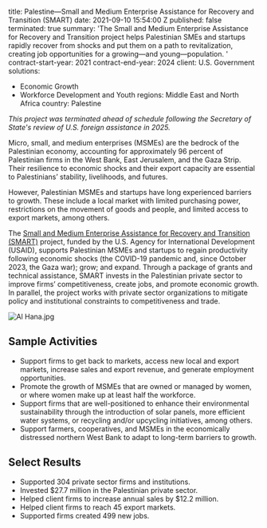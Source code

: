 
title: Palestine—Small and Medium Enterprise Assistance for Recovery and Transition
  (SMART)
date: 2021-09-10 15:54:00 Z
published: false
terminated: true
summary: 'The Small and Medium Enterprise Assistance for Recovery and Transition project
  helps Palestinian SMEs and startups rapidly recover from shocks and put them on
  a path to revitalization, creating job opportunities for a growing—and young—population. '
contract-start-year: 2021
contract-end-year: 2024
client: U.S. Government
solutions:
- Economic Growth
- Workforce Development and Youth
regions: Middle East and North Africa
country: Palestine


<aside><em>This project was terminated ahead of schedule following the Secretary of State's review of U.S. foreign assistance in 2025.</em></aside>

Micro, small, and medium enterprises (MSMEs) are the bedrock of the Palestinian economy, accounting for approximately 96 percent of Palestinian firms in the West Bank, East Jerusalem, and the Gaza Strip. Their resilience to economic shocks and their export capacity are essential to Palestinians’ stability, livelihoods, and futures.

However, Palestinian MSMEs and startups have long experienced barriers to growth. These include a local market with limited purchasing power, restrictions on the movement of goods and people, and limited access to export markets, among others.

The [Small and Medium Enterprise Assistance for Recovery and Transition (SMART)](https://www.smartproject.ps/en) project, funded by the U.S. Agency for International Development (USAID), supports Palestinian MSMEs and startups to regain productivity following economic shocks (the COVID-19 pandemic and, since October 2023, the Gaza war); grow; and expand. Through a package of grants and technical assistance, SMART invests in the Palestinian private sector to improve firms’ competitiveness, create jobs, and promote economic growth. In parallel, the project works with private sector organizations to mitigate policy and institutional constraints to competitiveness and trade.

![Al Hana.jpg](/uploads/Al%20Hana.jpg)

## Sample Activities

* Support firms to get back to markets, access new local and export markets, increase sales and export revenue, and generate employment opportunities.
* Promote the growth of MSMEs that are owned or managed by women, or where women make up at least half the workforce.
* Support firms that are well-positioned to enhance their environmental sustainability through the introduction of solar panels, more efficient water systems, or recycling and/or upcycling initiatives, among others.
* Support farmers, cooperatives, and MSMEs in the economically distressed northern West Bank to adapt to long-term barriers to growth.

## Select Results

* Supported 304 private sector firms and institutions.
* Invested $27.7 million in the Palestinian private sector.
* Helped client firms to increase annual sales by $12.2 million.
* Helped client firms to reach 45 export markets.
* Supported firms created 499 new jobs.
